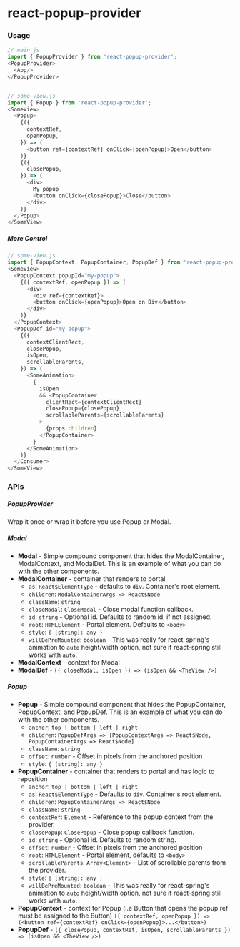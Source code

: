 # react-popup-provider

### Usage

```javascript
// main.js
import { PopupProvider } from 'react-popup-provider';
<PopupProvider>
  <App/>
</PopupProvider>


// some-view.js
import { Popup } from 'react-popup-provider';
<SomeView>
  <Popup>
    {({
      contextRef,
      openPopup,
    }) => (
      <button ref={contextRef} onClick={openPopup}>Open</button>
    )}
    {({
      closePopup,
    }) => (
      <div>
        My popup
        <button onClick={closePopup}>Close</button>
      </div>
    )}
  </Popup>
</SomeView>
```

##### More Control
```javascript
// some-view.js
import { PopupContext, PopupContainer, PopupDef } from 'react-popup-provider';
<SomeView>
  <PopupContext popupId="my-popup">
    {({ contextRef, openPopup }) => (
      <div>
        <div ref={contextRef}>
        <button onClick={openPopup}>Open on Div</button>
      </div>
    )}
  </PopupContext>
  <PopupDef id="my-popup">
    {({
      contextClientRect,
      closePopup,
      isOpen,
      scrollableParents,
    }) => (
      <SomeAnimation>
        {
          isOpen
          && <PopupContainer
            clientRect={contextClientRect}
            closePopup={closePopup}
            scrollableParents={scrollableParents}
          >
            {props.children}
          </PopupContainer>
        }
      </SomeAnimation>
    )}
  </Consumer>
</SomeView>
```


### APIs

##### PopupProvider
Wrap it once or wrap it before you use Popup or Modal.

##### Modal

 * **Modal** - Simple compound component that hides the ModalContainer, ModalContext, and ModalDef. This is an example of what you can do with the other components.
 * **ModalContainer** - container that renders to portal
   * `as`: `React$ElementType` - defaults to `div`. Container's root element.
   * `children`: `ModalContainerArgs => React$Node`
   * `className`: `string`
   * `closeModal`: `CloseModal` - Close modal function callback.
   * `id`: `string` - Optional id.  Defaults to random id, if not assigned.
   * `root`: `HTMLElement` - Portal element. Defaults to `<body>`
   * `style`: `{ [string]: any }`
   * `willBePreMounted`: `boolean` - This was really for react-spring's animation to `auto` height/width option, not sure if react-spring still works with `auto`.
 * **ModalContext** - context for Modal
 * **ModalDef** - `({ closeModal, isOpen }) => (isOpen && <TheView />)`
 
##### Popup

 * **Popup** - Simple compound component that hides the PopupContainer, PopupContext, and PopupDef. This is an example of what you can do with the other components.
   * `anchor`: `top | bottom | left | right`
   * `children`: `PopupDefArgs => [PopupContextArgs => React$Node, PopupContainerArgs => React$Node]`
   * `className`: `string`
   * `offset`: `number` - Offset in pixels from the anchored position
   * `style`: `{ [string]: any }`
 * **PopupContainer** - container that renders to portal and has logic to reposition
   * `anchor`: `top | bottom | left | right`
   * `as`: `React$ElementType` - Defaults to `div`. Container's root element.
   * `children`: `PopupContainerArgs => React$Node`
   * `className`: `string`
   * `contextRef`: `Element` - Reference to the popup context from the provider.
   * `closePopup`: `ClosePopup` - Close popup callback function.
   * `id`: `string` - Optional id. Defaults to random string.
   * `offset`: `number` - Offset in pixels from the anchored position
   * `root`: `HTMLElement` - Portal element, defaults to `<body>`
   * `scrollableParents`: `Array<Element>` - List of scrollable parents from the provider.
   * `style`: `{ [string]: any }`
   * `willBePreMounted`: `boolean` - This was really for react-spring's animation to `auto` height/width option, not sure if react-spring still works with `auto`.
 * **PopupContext** - context for Popup (i.e Button that opens the popup ref must be assigned to the Button) `({ contextRef, openPopup }) => (<button ref={contextRef} onClick={openPopup}>...</button>)`
 * **PopupDef** - `({ closePopup, contextRef, isOpen, scrollableParents }) => (isOpen && <TheView />)`
